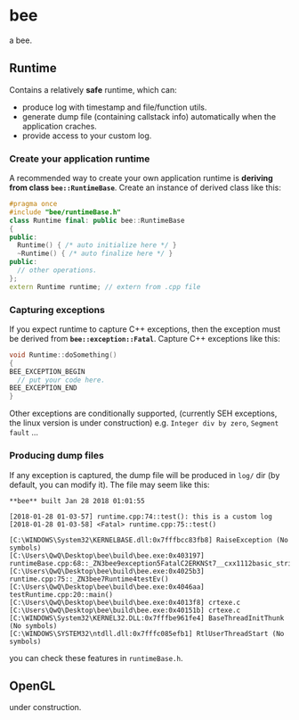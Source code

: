 # bee
a bee.

## Runtime
Contains a relatively **safe** runtime, which can:
* produce log with timestamp and file/function utils.
* generate dump file (containing callstack info) automatically when the application craches. 
* provide access to your custom log.

### Create your application runtime
A recommended way to create your own application runtime is **deriving from class `bee::RuntimeBase`**. Create an instance of derived class like this:
```cpp
#pragma once 
#include "bee/runtimeBase.h"
class Runtime final: public bee::RuntimeBase
{
public:
  Runtime() { /* auto initialize here */ }
  ~Runtime() { /* auto finalize here */ }
public:
  // other operations.
};
extern Runtime runtime; // extern from .cpp file
```

### Capturing exceptions
If you expect runtime to capture C++ exceptions, then the exception must be derived from **`bee::exception::Fatal`**. Capture C++ exceptions like this:
```cpp
void Runtime::doSomething()
{
BEE_EXCEPTION_BEGIN
  // put your code here.
BEE_EXCEPTION_END
}
```

Other exceptions are conditionally supported, (currently SEH exceptions, the linux version is under construction) e.g. `Integer div by zero`, `Segment fault` ...

### Producing dump files
If any exception is captured, the dump file will be produced in `log/` dir (by default, you can modify it). The file may seem like this: 
```
**bee** built Jan 28 2018 01:01:55

[2018-01-28 01-03-57] runtime.cpp:74::test(): this is a custom log
[2018-01-28 01-03-58] <Fatal> runtime.cpp:75::test()	

[C:\WINDOWS\System32\KERNELBASE.dll:0x7fffbcc83fb8] RaiseException (No symbols)
[C:\Users\QwQ\Desktop\bee\build\bee.exe:0x403197] runtimeBase.cpp:68::_ZN3bee9exception5FatalC2ERKNSt7__cxx1112basic_stringIcSt11char_traitsIcESaIcEEES7_()
[C:\Users\QwQ\Desktop\bee\build\bee.exe:0x4025b3] runtime.cpp:75::_ZN3bee7Runtime4testEv()
[C:\Users\QwQ\Desktop\bee\build\bee.exe:0x4046aa] testRuntime.cpp:20::main()
[C:\Users\QwQ\Desktop\bee\build\bee.exe:0x4013f8] crtexe.c 
[C:\Users\QwQ\Desktop\bee\build\bee.exe:0x40151b] crtexe.c 
[C:\WINDOWS\System32\KERNEL32.DLL:0x7fffbe961fe4] BaseThreadInitThunk (No symbols)
[C:\WINDOWS\SYSTEM32\ntdll.dll:0x7fffc085efb1] RtlUserThreadStart (No symbols)
```

you can check these features in `runtimeBase.h`.

## OpenGL
under construction.
